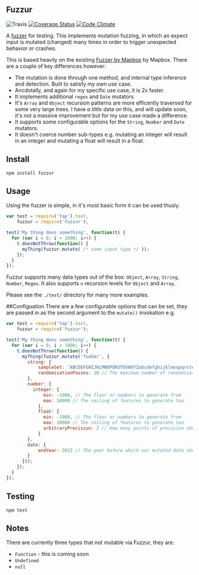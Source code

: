 ## Fuzzur

![Travis](https://api.travis-ci.org/Joe8Bit/fuzzur.svg) [![Coverage Status](https://coveralls.io/repos/Joe8Bit/fuzzur/badge.svg?branch=master)](https://coveralls.io/r/Joe8Bit/fuzzur?branch=master) [![Code Climate](https://codeclimate.com/github/Joe8Bit/fuzzur/badges/gpa.svg)](https://codeclimate.com/github/Joe8Bit/fuzzur)

A [fuzzer](http://en.wikipedia.org/wiki/Fuzz_testing) for testing. This implements mutation fuzzing, in which an expect input is mutated (changed) many times in order to trigger unexpected behavior or crashes.

This is based heavily on the existing [Fuzzer by Mapbox](https://github.com/mapbox/fuzzer) by Mapbox. There are a couple of key differences however:

* The mutation is done through one method, and internal type inference and detection. Built to satisfy my own use case.
* Ancdotally, and again for my specific use case, it is 2x faster.
* It implements additional `regex` and `Date` mutators
* It's `Array` and `Object` recursion patterns are more efficently traversed for some very large trees. I have *a little* data on this, and will update soon, it's not a massive improvement but for my use case made a difference.
* It supports some configurable options for the `String`, `Number` and `Date` mutators.
* It doesn't coerce number sub-types e.g. mutating an integer will result in an integer and mutating a float will result in a float.

## Install

```
npm install fuzzur
```

## Usage

Using the fuzzer is simple, in it's most basic form it can be used thusly.

```javascript
var test = require('tap').test,
    fuzzur = require('fuzzur');

test('My thing does something', function(t) {
  for (var i = 0; i < 1000; i++) {
    t.doesNotThrow(function() {
      myThing(fuzzur.mutate( /* some input type */ ));
    });
  }
});
```

Fuzzur supports many data types out of the box: `Object`, `Array`, `String`, `Number`, `Regex`. It also supports `n` recursion levels for `Object` and `Array`.

Please see the `./test/` directory for many more examples.

##Configuation
There are a few configurable options that can be set, they are passed in as the second argument to the `mutate()` invokation e.g.

```javascript
var test = require('tap').test,
    fuzzur = require('fuzzur');

test('My thing does something', function(t) {
  for (var i = 0; i < 1000; i++) {
    t.doesNotThrow(function() {
      myThing(fuzzur.mutate('foobar', {
        string: {
            sampleSet: 'ABCDEFGHIJKLMNOPQRSTUVWXYZabcdefghijklmnopqrstuvwxyz0123456789', // The set of chars from which the mutated strings are built, can be overriden with custom sets
            randomisationPasses: 10 // The maximum number of randomisation passes that are done on each string, a random number between 1 and this
        },
        number: {
          integer: {
              min: -1000, // The floor or numbers to generate from
              max: 10000 // The ceiling of features to generate too
            },
            float: {
              min: -1000, // The floor or numbers to generate from
              max: 10000 // The ceiling of features to generate too
              arbitraryPrecision: 2 // How many points of precision should be passed into .toFixed()
            }
        },
        date: {
            endYear: 2022 // The year before which our mutated date should be generated
        }
      }));
    });
  }
});
```


## Testing

```
npm test
```

## Notes

There are currently three types that not mutable via Fuzzur, they are:

* `Function` - this is coming soon
* `Undefined`
* `null`
